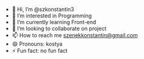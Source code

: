 - 👋 Hi, I’m @szkonstantin3
- 👀 I’m interested in Programming
- 🌱 I’m currently learning Front-end
- 💞️ I’m looking to collaborate on project
- 📫 How to reach me szenekkonstantin@gmail.com
- 😄 Pronouns: kostya
- ⚡ Fun fact: no fun fact

<!---
szkonstantin3/szkonstantin3 is a ✨ special ✨ repository because its `README.md` (this file) appears on your GitHub profile.
You can click the Preview link to take a look at your changes.
--->
